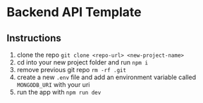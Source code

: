 # Backend API Template

## Instructions
1. clone the repo `git clone <repo-url> <new-project-name>`
2. cd into your new project folder and run `npm i`
3. remove previous git repo `rm -rf .git`
4. create a new `.env` file and add an environment variable called `MONGODB_URI` with your uri
5. run the app with `npm run dev`

